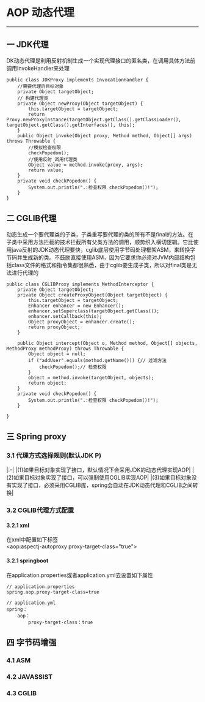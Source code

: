 # AOP 动态代理
---
## 一 JDK代理
DK动态代理是利用反射机制生成一个实现代理接口的匿名类，在调用具体方法前调用InvokeHandler来处理

    public class JDKProxy implements InvocationHandler {
    	//需要代理的目标对象
    	private Object targetObject;
    	// 构建代理类
    	private Object newProxy(Object targetObject) {
    		this.targetObject = targetObject;
    		return Proxy.newProxyInstance(targetObject.getClass().getClassLoader(), targetObject.getClass().getInterfaces(), this);
    	}
    	public Object invoke(Object proxy, Method method, Object[] args) throws Throwable {
    		//模拟检查权限
    		checkPopedom();
    		//使用反射 调用代理类
    		Object value = method.invoke(proxy, args);
    		return value;
    	}
    	private void checkPopedom() {
    		System.out.println(".:检查权限 checkPopedom()!");
    	}
    }
        
## 二 CGLIB代理
动态生成一个要代理类的子类，子类重写要代理的类的所有不是final的方法。在子类中采用方法拦截的技术拦截所有父类方法的调用，顺势织入横切逻辑。它比使用java反射的JDK动态代理要快，cglib底层使用字节码处理框架ASM，来转换字节码并生成新的类。不鼓励直接使用ASM，因为它要求你必须对JVM内部结构包括class文件的格式和指令集都很熟悉，由于cglib要生成子类，所以对final类是无法进行代理的

    public class CGLIBProxy implements MethodInterceptor {
        private Object targetObject;
        private Object createProxyObject(Object targetObject) {
            this.targetObject = targetObject;
            Enhancer enhancer = new Enhancer();
            enhancer.setSuperclass(targetObject.getClass());
            enhancer.setCallback(this);
            Object proxyObject = enhancer.create();
            return proxyObject;
        }
    
        public Object intercept(Object o, Method method, Object[] objects, MethodProxy methodProxy) throws Throwable {
            Object object = null;
            if ("addUser".equals(method.getName())) {// 过滤方法
                checkPopedom();// 检查权限
            }
            object = method.invoke(targetObject, objects);
            return object;
        }
        private void checkPopedom() {
            System.out.println(".:检查权限 checkPopedom()!");
        }
    
    }
    
## 三 Spring proxy
### 3.1 代理方式选择规则(默认JDK P)
|:-|
|(1)如果目标对象实现了接口，默认情况下会采用JDK的动态代理实现AOP|
|(2)如果目标对象实现了接口，可以强制使用CGLIB实现AOP|
|(3)如果目标对象没有实现了接口，必须采用CGLIB库，spring会自动在JDK动态代理和CGLIB之间转换|
### 3.2 CGLIB代理方式配置
#### 3.2.1 xml
在xml中配置如下标签    
    <aop:aspectj-autoproxy proxy-target-class="true">
#### 3.2.1 springboot
在application.properties或者application.yml去设置如下属性

    // application.properties
    spring.aop.proxy-target-class=true
    
    // application.yml
    spring：
        aop：
            proxy-target-class：true
            
## 四 字节码增强
### 4.1 ASM 
### 4.2 JAVASSIST   
### 4.3 CGLIB   
            


